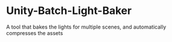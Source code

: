 # Unity-Batch-Light-Baker
A tool that bakes the lights for multiple scenes, and automatically compresses the assets
